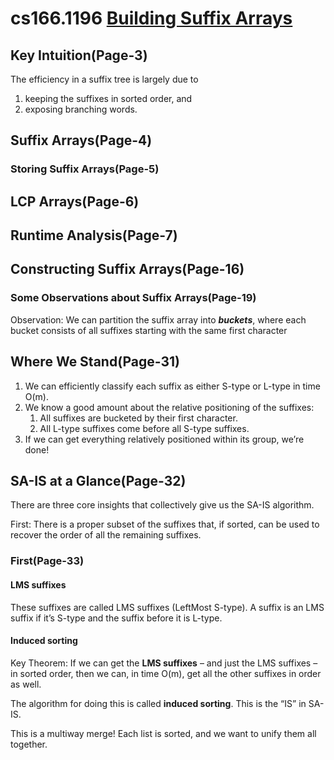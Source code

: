 # cs166.1196 [Building Suffix Arrays](https://web.stanford.edu/class/archive/cs/cs166/cs166.1196/lectures/04/Small04.pdf)



## Key Intuition(Page-3)

The efficiency in a suffix tree is largely due to 

1. keeping the suffixes in sorted order, and 
2. exposing branching words.

## Suffix Arrays(Page-4)

### Storing Suffix Arrays(Page-5)



## LCP Arrays(Page-6)



## Runtime Analysis(Page-7)



## Constructing Suffix Arrays(Page-16)



### Some Observations about Suffix Arrays(Page-19)

Observation: We can partition the suffix array into ***buckets***, where each bucket consists of all suffixes starting with the same first character



## Where We Stand(Page-31)

1. We can efficiently classify each suffix as either S-type or L-type in time O(m).
2. We know a good amount about the relative positioning of the suffixes:
   1. All suffixes are bucketed by their first character.
   2. All L-type suffixes come before all S-type suffixes.
3. If we can get everything relatively positioned within its group, we’re done!



## SA-IS at a Glance(Page-32)

There are three core insights that collectively give us the SA-IS algorithm.

First: There is a proper subset of the suffixes that, if sorted, can be used to recover the order of all the remaining suffixes.



### First(Page-33)

#### LMS suffixes

These suffixes are called LMS suffixes (LeftMost S-type). A suffix is an LMS suffix if it’s S-type and the suffix before it is L-type.



#### Induced sorting

Key Theorem: If we can get the **LMS suffixes** – and just the LMS suffixes – in sorted order, then we can, in time O(m), get all the other suffixes in order as well.

The algorithm for doing this is called **induced sorting**. This is the “IS” in SA-IS.

This is a multiway merge! Each list is sorted, and we want to unify them all together.